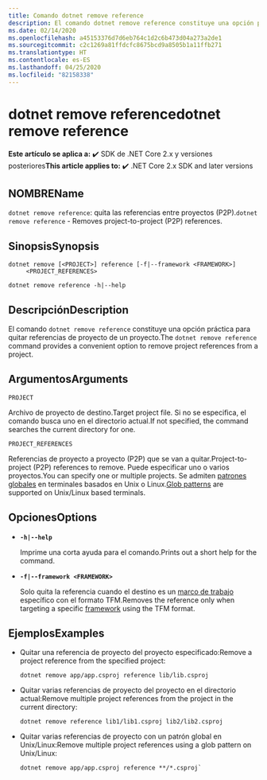 ```yaml
---
title: Comando dotnet remove reference
description: El comando dotnet remove reference constituye una opción práctica para quitar las referencias entre proyectos.
ms.date: 02/14/2020
ms.openlocfilehash: a45153376d7d6eb764c1d2c6b473d04a273a2de1
ms.sourcegitcommit: c2c1269a81ffdcfc8675bcd9a8505b1a11ffb271
ms.translationtype: HT
ms.contentlocale: es-ES
ms.lasthandoff: 04/25/2020
ms.locfileid: "82158338"
---
```

# <a name="dotnet-remove-reference"></a><span data-ttu-id="e40ff-103">dotnet remove reference</span><span class="sxs-lookup"><span data-stu-id="e40ff-103">dotnet remove reference</span></span>

<span data-ttu-id="e40ff-104">**Este artículo se aplica a:** ✔️ SDK de .NET Core 2.x y versiones posteriores</span><span class="sxs-lookup"><span data-stu-id="e40ff-104">**This article applies to:** ✔️ .NET Core 2.x SDK and later versions</span></span>

## <a name="name"></a><span data-ttu-id="e40ff-105">NOMBRE</span><span class="sxs-lookup"><span data-stu-id="e40ff-105">Name</span></span>

<span data-ttu-id="e40ff-106">`dotnet remove reference`: quita las referencias entre proyectos (P2P).</span><span class="sxs-lookup"><span data-stu-id="e40ff-106">`dotnet remove reference` - Removes project-to-project (P2P) references.</span></span>

## <a name="synopsis"></a><span data-ttu-id="e40ff-107">Sinopsis</span><span class="sxs-lookup"><span data-stu-id="e40ff-107">Synopsis</span></span>

```dotnetcli
dotnet remove [<PROJECT>] reference [-f|--framework <FRAMEWORK>]
     <PROJECT_REFERENCES>

dotnet remove reference -h|--help
```

## <a name="description"></a><span data-ttu-id="e40ff-108">Descripción</span><span class="sxs-lookup"><span data-stu-id="e40ff-108">Description</span></span>

<span data-ttu-id="e40ff-109">El comando `dotnet remove reference` constituye una opción práctica para quitar referencias de proyecto de un proyecto.</span><span class="sxs-lookup"><span data-stu-id="e40ff-109">The `dotnet remove reference` command provides a convenient option to remove project references from a project.</span></span>

## <a name="arguments"></a><span data-ttu-id="e40ff-110">Argumentos</span><span class="sxs-lookup"><span data-stu-id="e40ff-110">Arguments</span></span>

`PROJECT`

<span data-ttu-id="e40ff-111">Archivo de proyecto de destino.</span><span class="sxs-lookup"><span data-stu-id="e40ff-111">Target project file.</span></span> <span data-ttu-id="e40ff-112">Si no se especifica, el comando busca uno en el directorio actual.</span><span class="sxs-lookup"><span data-stu-id="e40ff-112">If not specified, the command searches the current directory for one.</span></span>

`PROJECT_REFERENCES`

<span data-ttu-id="e40ff-113">Referencias de proyecto a proyecto (P2P) que se van a quitar.</span><span class="sxs-lookup"><span data-stu-id="e40ff-113">Project-to-project (P2P) references to remove.</span></span> <span data-ttu-id="e40ff-114">Puede especificar uno o varios proyectos.</span><span class="sxs-lookup"><span data-stu-id="e40ff-114">You can specify one or multiple projects.</span></span> <span data-ttu-id="e40ff-115">Se admiten [patrones globales](https://en.wikipedia.org/wiki/Glob_(programming)) en terminales basados en Unix o Linux.</span><span class="sxs-lookup"><span data-stu-id="e40ff-115">[Glob patterns](https://en.wikipedia.org/wiki/Glob_(programming)) are supported on Unix/Linux based terminals.</span></span>

## <a name="options"></a><span data-ttu-id="e40ff-116">Opciones</span><span class="sxs-lookup"><span data-stu-id="e40ff-116">Options</span></span>

- **`-h|--help`**

  <span data-ttu-id="e40ff-117">Imprime una corta ayuda para el comando.</span><span class="sxs-lookup"><span data-stu-id="e40ff-117">Prints out a short help for the command.</span></span>

- **`-f|--framework <FRAMEWORK>`**

  <span data-ttu-id="e40ff-118">Solo quita la referencia cuando el destino es un [marco de trabajo](../../standard/frameworks.md) específico con el formato TFM.</span><span class="sxs-lookup"><span data-stu-id="e40ff-118">Removes the reference only when targeting a specific [framework](../../standard/frameworks.md) using the TFM format.</span></span>

## <a name="examples"></a><span data-ttu-id="e40ff-119">Ejemplos</span><span class="sxs-lookup"><span data-stu-id="e40ff-119">Examples</span></span>

- <span data-ttu-id="e40ff-120">Quitar una referencia de proyecto del proyecto especificado:</span><span class="sxs-lookup"><span data-stu-id="e40ff-120">Remove a project reference from the specified project:</span></span>

  ```dotnetcli
  dotnet remove app/app.csproj reference lib/lib.csproj
  ```

- <span data-ttu-id="e40ff-121">Quitar varias referencias de proyecto del proyecto en el directorio actual:</span><span class="sxs-lookup"><span data-stu-id="e40ff-121">Remove multiple project references from the project in the current directory:</span></span>

  ```dotnetcli
  dotnet remove reference lib1/lib1.csproj lib2/lib2.csproj
  ```

- <span data-ttu-id="e40ff-122">Quitar varias referencias de proyecto con un patrón global en Unix/Linux:</span><span class="sxs-lookup"><span data-stu-id="e40ff-122">Remove multiple project references using a glob pattern on Unix/Linux:</span></span>

  ```dotnetcli
  dotnet remove app/app.csproj reference **/*.csproj`
  ```
